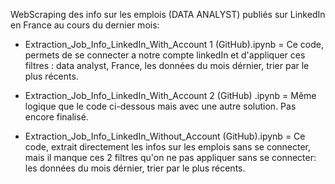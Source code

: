 WebScraping des info sur les emplois (DATA ANALYST) publiés sur LinkedIn en France au cours du dernier mois:

  * Extraction_Job_Info_LinkedIn_With_Account 1 (GitHub).ipynb = Ce code, permets de se connecter a notre compte linkedIn et d'appliquer ces filtres : 
                                                                data analyst, France, les données du mois dérnier, trier par le plus récents. 
                                                                
  * Extraction_Job_Info_LinkedIn_With_Account 2 (GitHub) .ipynb = Même logique que le code ci-dessous mais avec une autre solution. Pas encore finalisé.
  
  * Extraction_Job_Info_LinkedIn_Without_Account (GitHub).ipynb = Ce code, extrait directement les infos sur les emplois sans se connecter, mais il manque ces 2 filtres qu'on ne pas appliquer sans se connecter:
                                                                les données du mois dérnier, trier par le plus récents.
